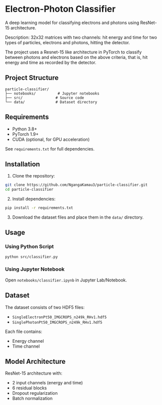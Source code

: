 # Electron-Photon Classifier

A deep learning model for classifying electrons and photons using ResNet-15 architecture.

Description: 32x32 matrices with two channels: hit energy and time for two types of
particles, electrons and photons, hitting the detector.

The project uses a Resnet-15 like architecture in PyTorch to classify between photons and electrons based on the above criteria, that is, hit energy and time as recorded by the detector.


## Project Structure

```
particle-classifier/
├── notebooks/          # Jupyter notebooks
├── src/               # Source code
└── data/              # Dataset directory
```

## Requirements

- Python 3.8+
- PyTorch 1.9+
- CUDA (optional, for GPU acceleration)

See `requirements.txt` for full dependencies.

## Installation

1. Clone the repository:
```bash
git clone https://github.com/NgangaKamau3/particle-classifier.git
cd particle-classifier
```

2. Install dependencies:
```bash
pip install -r requirements.txt
```

3. Download the dataset files and place them in the `data/` directory.

## Usage

### Using Python Script
```bash
python src/classifier.py
```

### Using Jupyter Notebook
Open `notebooks/classifier.ipynb` in Jupyter Lab/Notebook.

## Dataset

The dataset consists of two HDF5 files:
- `SingleElectronPt50_IMGCROPS_n249k_RHv1.hdf5`
- `SinglePhotonPt50_IMGCROPS_n249k_RHv1.hdf5`

Each file contains:
- Energy channel
- Time channel

## Model Architecture

ResNet-15 architecture with:
- 2 input channels (energy and time)
- 6 residual blocks
- Dropout regularization
- Batch normalization




